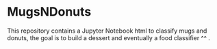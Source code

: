 # MugsNDonuts
This repository contains a Jupyter Notebook html to classify mugs and donuts, the goal is to build a dessert and eventually a food classifier ^^ . 
